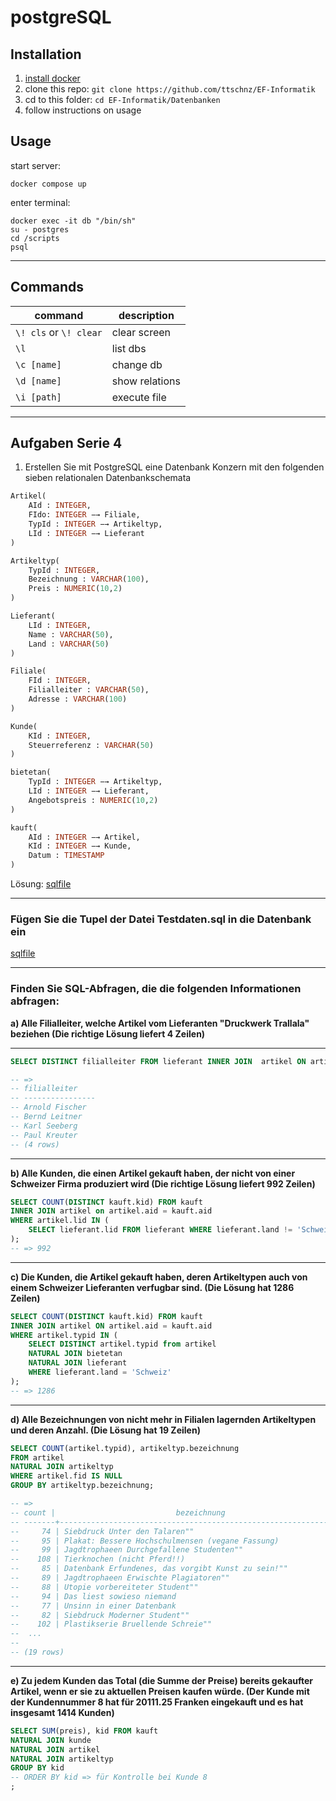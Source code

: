 # postgreSQL
## Installation
1. [install docker](https://docs.docker.com/engine/install/)
2. clone this repo: `git clone https://github.com/ttschnz/EF-Informatik`
3. cd to this folder: `cd EF-Informatik/Datenbanken`
4. follow instructions on usage

## Usage
start server:
```
docker compose up
```
enter terminal:
```
docker exec -it db "/bin/sh"
su - postgres
cd /scripts
psql
```
___
## Commands
|command|description|
|--|--|
| `\! cls` or `\! clear` | clear screen| 
| `\l` | list dbs | 
|`\c [name]` | change db|
| `\d [name]` | show relations|
| `\i [path]` | execute file | 
___
## Aufgaben Serie 4
1. Erstellen Sie mit PostgreSQL eine Datenbank Konzern mit den folgenden sieben relationalen Datenbankschemata
``` sql
Artikel(
    AId : INTEGER,
    FIdo: INTEGER −→ Filiale,
    TypId : INTEGER −→ Artikeltyp,
    LId : INTEGER −→ Lieferant 
)

Artikeltyp(
    TypId : INTEGER,
    Bezeichnung : VARCHAR(100),
    Preis : NUMERIC(10,2)
)

Lieferant(
    LId : INTEGER,
    Name : VARCHAR(50),
    Land : VARCHAR(50) 
)

Filiale(
    FId : INTEGER,
    Filialleiter : VARCHAR(50),
    Adresse : VARCHAR(100)
)

Kunde(
    KId : INTEGER,
    Steuerreferenz : VARCHAR(50)
)

bietetan(
    TypId : INTEGER −→ Artikeltyp,
    LId : INTEGER −→ Lieferant,
    Angebotspreis : NUMERIC(10,2) 
)

kauft(
    AId : INTEGER −→ Artikel,
    KId : INTEGER −→ Kunde,
    Datum : TIMESTAMP 
)
```
Lösung:
[sqlfile](scripts/serie4_setup.sql)
___
### Fügen Sie die Tupel der Datei Testdaten.sql in die Datenbank ein

[sqlfile](scripts/serie4_data.sql)
___
### Finden Sie SQL-Abfragen, die die folgenden Informationen abfragen:
**a) Alle Filialleiter, welche Artikel vom Lieferanten "Druckwerk Trallala" beziehen (Die richtige Lösung liefert 4 Zeilen)**
___
```sql
SELECT DISTINCT filialleiter FROM lieferant INNER JOIN  artikel ON artikel.lid = lieferant.lid INNER JOIN filiale ON filiale.fid = artikel.fid WHERE lieferant.name = 'Druckwerk Trallala';

-- =>
-- filialleiter  
-- ----------------
-- Arnold Fischer
-- Bernd Leitner
-- Karl Seeberg
-- Paul Kreuter
-- (4 rows)
```
___

**b) Alle Kunden, die einen Artikel gekauft haben, der nicht von einer
Schweizer Firma produziert wird (Die richtige Lösung liefert 992
Zeilen)**

```sql
SELECT COUNT(DISTINCT kauft.kid) FROM kauft 
INNER JOIN artikel on artikel.aid = kauft.aid 
WHERE artikel.lid IN (
    SELECT lieferant.lid FROM lieferant WHERE lieferant.land != 'Schweiz'
);
-- => 992
```
___

**c) Die Kunden, die Artikel gekauft haben, deren Artikeltypen auch
von einem Schweizer Lieferanten verfugbar sind. (Die Lösung hat
1286 Zeilen)**
```sql
SELECT COUNT(DISTINCT kauft.kid) FROM kauft 
INNER JOIN artikel ON artikel.aid = kauft.aid 
WHERE artikel.typid IN (
    SELECT DISTINCT artikel.typid from artikel 
    NATURAL JOIN bietetan 
    NATURAL JOIN lieferant 
    WHERE lieferant.land = 'Schweiz'
);
-- => 1286
```
___
**d) Alle Bezeichnungen von nicht mehr in Filialen lagernden Artikeltypen und deren Anzahl. (Die Lösung hat 19 Zeilen)**
```sql
SELECT COUNT(artikel.typid), artikeltyp.bezeichnung 
FROM artikel 
NATURAL JOIN artikeltyp 
WHERE artikel.fid IS NULL 
GROUP BY artikeltyp.bezeichnung; 

-- => 
-- count |                           bezeichnung
-- -------+------------------------------------------------------------------
--     74 | Siebdruck Unter den Talaren""
--     95 | Plakat: Bessere Hochschulmensen (vegane Fassung)
--     99 | Jagdtrophaeen Durchgefallene Studenten""
--    108 | Tierknochen (nicht Pferd!!)
--     85 | Datenbank Erfundenes, das vorgibt Kunst zu sein!""
--     89 | Jagdtrophaeen Erwischte Plagiatoren""
--     88 | Utopie vorbereiteter Student""
--     94 | Das liest sowieso niemand
--     77 | Unsinn in einer Datenbank
--     82 | Siebdruck Moderner Student""
--    102 | Plastikserie Bruellende Schreie""
--  ...
-- 
-- (19 rows)
``` 
___

**e) Zu jedem Kunden das Total (die Summe der Preise) bereits gekaufter Artikel, wenn er sie zu aktuellen Preisen kaufen würde.
(Der Kunde mit der Kundennummer 8 hat für 20111.25 Franken eingekauft und es hat insgesamt 1414 Kunden)**
```sql
SELECT SUM(preis), kid FROM kauft 
NATURAL JOIN kunde
NATURAL JOIN artikel
NATURAL JOIN artikeltyp
GROUP BY kid
-- ORDER BY kid => für Kontrolle bei Kunde 8
;
```
